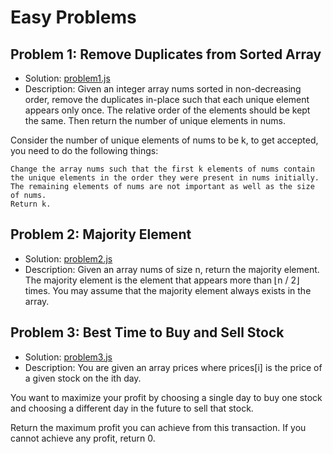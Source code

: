 # Easy Problems

## Problem 1: Remove Duplicates from Sorted Array

- Solution: [problem1.js](./problem1.js)
- Description: Given an integer array nums sorted in non-decreasing order, remove the duplicates in-place such that each unique element appears only once. The relative order of the elements should be kept the same. Then return the number of unique elements in nums.

Consider the number of unique elements of nums to be k, to get accepted, you need to do the following things:

    Change the array nums such that the first k elements of nums contain the unique elements in the order they were present in nums initially. The remaining elements of nums are not important as well as the size of nums.
    Return k.

## Problem 2: Majority Element

- Solution: [problem2.js](./problem2.js)
- Description: Given an array nums of size n, return the majority element.
  The majority element is the element that appears more than ⌊n / 2⌋ times. You may assume that the majority element always exists in the array.

## Problem 3: Best Time to Buy and Sell Stock

- Solution: [problem3.js](./problem3.js)
- Description: You are given an array prices where prices[i] is the price of a given stock on the ith day.

You want to maximize your profit by choosing a single day to buy one stock and choosing a different day in the future to sell that stock.

Return the maximum profit you can achieve from this transaction. If you cannot achieve any profit, return 0.

